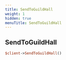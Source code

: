 ```yaml
---
title: SendToGuildHall
weight: 1
hidden: true
menuTitle: SendToGuildHall
---
```

## SendToGuildHall
```perl
$client->SendToGuildHall()
```